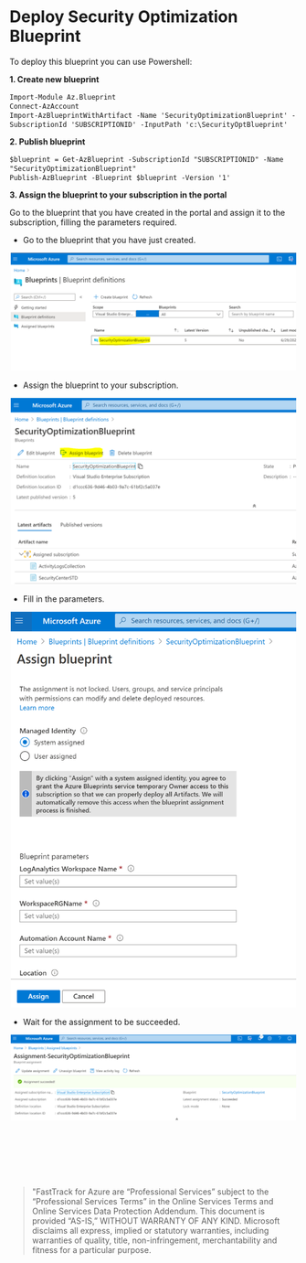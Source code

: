 # Deploy Security Optimization Blueprint
To deploy this blueprint you can use Powershell:

**1. Create new blueprint**
```powershell-interactive
Import-Module Az.Blueprint
Connect-AzAccount
Import-AzBlueprintWithArtifact -Name 'SecurityOptimizationBlueprint' -SubscriptionId 'SUBSCRIPTIONID' -InputPath 'c:\SecurityOptBlueprint'
```


**2. Publish blueprint**
```powershell-interactive
$blueprint = Get-AzBlueprint -SubscriptionId "SUBSCRIPTIONID" -Name "SecurityOptimizationBlueprint"
Publish-AzBlueprint -Blueprint $blueprint -Version '1'
```

**3. Assign the blueprint to your subscription in the portal**

Go to the blueprint that you have created in the portal and assign it to the subscription, filling the parameters required.
 
 * Go to the blueprint that you have just created.
 <p align="center">
  <img src="./media/blueprint-definition.PNG" width="500" title="">
</p>
 
  * Assign the blueprint to your subscription.
 <p align="center">
  <img src="./media/assign-blueprint-button.PNG" width="500" alt="">
</p>

 * Fill in the parameters.
 <p align="center">
  <img src="./media/assign-blueprint.PNG" width="500" title="">
</p>

  * Wait for the assignment to be succeeded.
 <p align="center">
  <img src="./media/assignment-succeeded.PNG" width="500" title="">
</p>
 
 
 <br/>
 <br/>
 <br/>
 <br/>
 <br/>
 
 
>  "FastTrack for Azure are “Professional Services” subject to the “Professional Services Terms” in the Online Services Terms and Online Services Data Protection Addendum. This document is provided “AS-IS,” WITHOUT WARRANTY OF ANY KIND. Microsoft disclaims all express, implied or statutory warranties, including warranties of quality, title, non-infringement, merchantability and fitness for a particular purpose. 
